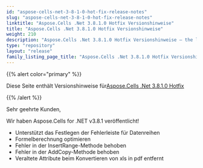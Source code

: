 ```yaml
---
id: "aspose-cells-net-3-8-1-0-hot-fix-release-notes"
slug: "aspose-cells-net-3-8-1-0-hot-fix-release-notes"
linktitle: "Aspose.Cells .Net 3.8.1.0 Hotfix Versionshinweise"
title: "Aspose.Cells .Net 3.8.1.0 Hotfix Versionshinweise"
weight: 210
description: "Aspose.Cells .Net 3.8.1.0 Hotfix Versionshinweise – the latest updates and fixes."
type: "repository"
layout: "release"
family_listing_page_title: "Aspose.Cells .Net 3.8.1.0 Hotfix Versionshinweise"
---
```

{{% alert color="primary" %}} 

 Diese Seite enthält Versionshinweise für[Aspose.Cells .Net 3.8.1.0 Hotfix](https://releases.aspose.com/cells/net/new-releases/aspose.cells-.net-3.8.1.0-hot-fix/)

{{% /alert %}} 

 Sehr geehrte Kunden,

 Wir haben Aspose.Cells for .NET v3.8.1 veröffentlicht!

- Unterstützt das Festlegen der Fehlerleiste für Datenreihen
- Formelberechnung optimieren
- Fehler in der InsertRange-Methode behoben
- Fehler in der AddCopy-Methode behoben
- Veraltete Attribute beim Konvertieren von xls in pdf entfernt
